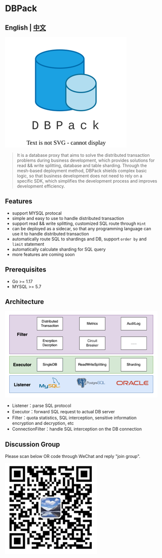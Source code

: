 # DBPack

## English | [中文](https://github.com/CECTC/dbpack-doc/blob/master/README.md)

<img src="./images/dbpack.svg" alt="image-20220427091848831" />

> It is a database proxy that aims to solve the distributed transaction problems during business development, which provides solutions for read && write splitting, database and table sharding. Through the mesh-based deployment method, DBPack shields complex basic logic, so that business development does not need to rely on a specific SDK, which simplifies the development process and improves development efficiency.

## Features

+ support MYSQL protocal
+ simple and easy to use to handle distributed transaction
+ support read && write splitting, customized SQL route through `Hint`
+ can be deployed as a sidecar, so that any programming language can use it to handle distributed transaction
+ automatically route SQL to shardings and DB, support `order by` and `limit` statement
+ automatically calculate sharding for SQL query
+ more features are coming soon

## Prerequisites

+ Go >= 1.17
+ MYSQL >= 5.7

## Architecture

![architecture](./images/arch-for-dbpack.drawio.png)

+ Listener：parse SQL protocol
+ Executor：forward SQL request to actual DB server
+ Filter：quota statistics, SQL interception, sensitive information encryption and decryption, etc
+ ConnectionFilter：handle SQL interception on the DB connection

## Discussion Group

Please scan below OR code through WeChat and reply "join group".

<img src="./images/image-20220427091848831.png" alt="image-20220427091848831" style="zoom:50%" align="left"/>